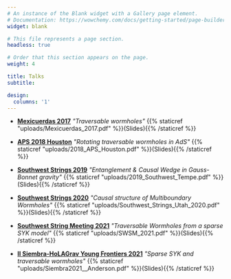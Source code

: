 ```yaml
---
# An instance of the Blank widget with a Gallery page element.
# Documentation: https://wowchemy.com/docs/getting-started/page-builder/
widget: blank

# This file represents a page section.
headless: true

# Order that this section appears on the page.
weight: 4

title: Talks
subtitle:

design:
  columns: '1'
---
```


- **[Mexicuerdas 2017](http://www.apparenthorizon.org/mexicuerdas2017/)** *"Traversable wormholes"* {{% staticref "uploads/Mexicuerdas_2017.pdf" %}}(Slides){{% /staticref %}}

- **[APS 2018 Houston](https://tsaps.nsm.uh.edu/)** *"Rotating traversable wormholes in AdS"* {{% staticref "uploads/2018_APS_Houston.pdf" %}}(Slides){{% /staticref %}}

- **[Southwest Strings 2019](https://southweststringsme.wixsite.com/2019)** *"Entanglement & Causal Wedge in Gauss-Bonnet gravity"* {{% staticref "uploads/2019_Southwest_Tempe.pdf" %}}(Slides){{% /staticref %}}
   
- **[Southwest Strings 2020](https://southweststringsme.wixsite.com/website)** *"Causal structure of Multiboundary Wormholes"* {{% staticref "uploads/Southwest_Strings_Utah_2020.pdf" %}}(Slides){{% /staticref %}}
   
- **[Southwest String Meeting 2021](https://southweststringsme.wixsite.com/2021)** *"Traversable Wormholes from a sparse SYK model"* {{% staticref "uploads/SWSM_2021.pdf" %}}(Slides){{% /staticref %}}
   
- **[II Siembra-HoLAGrav Young Frontiers 2021](https://sites.google.com/view/youngfronmee2nd/home)** *"Sparse SYK and traversable wormholes"* {{% staticref "uploads/Siembra2021__Anderson.pdf" %}}(Slides){{% /staticref %}}
  




